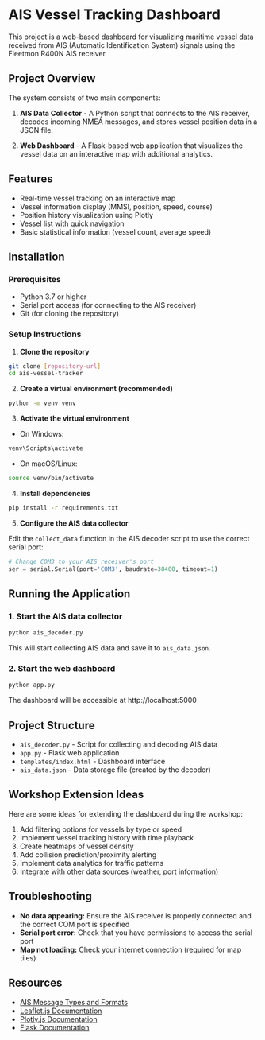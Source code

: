 # AIS Vessel Tracking Dashboard

This project is a web-based dashboard for visualizing maritime vessel data received from AIS (Automatic Identification System) signals using the Fleetmon R400N AIS receiver.

## Project Overview

The system consists of two main components:

1. **AIS Data Collector** - A Python script that connects to the AIS receiver, decodes incoming NMEA messages, and stores vessel position data in a JSON file.

2. **Web Dashboard** - A Flask-based web application that visualizes the vessel data on an interactive map with additional analytics.

## Features

- Real-time vessel tracking on an interactive map
- Vessel information display (MMSI, position, speed, course)
- Position history visualization using Plotly
- Vessel list with quick navigation
- Basic statistical information (vessel count, average speed)

## Installation

### Prerequisites

- Python 3.7 or higher
- Serial port access (for connecting to the AIS receiver)
- Git (for cloning the repository)

### Setup Instructions

1. **Clone the repository**

```bash
git clone [repository-url]
cd ais-vessel-tracker
```

2. **Create a virtual environment (recommended)**

```bash
python -m venv venv
```

3. **Activate the virtual environment**

- On Windows:
```bash
venv\Scripts\activate
```

- On macOS/Linux:
```bash
source venv/bin/activate
```

4. **Install dependencies**

```bash
pip install -r requirements.txt
```

5. **Configure the AIS data collector**

Edit the `collect_data` function in the AIS decoder script to use the correct serial port:

```python
# Change COM3 to your AIS receiver's port
ser = serial.Serial(port='COM3', baudrate=38400, timeout=1)
```

## Running the Application

### 1. Start the AIS data collector

```bash
python ais_decoder.py
```

This will start collecting AIS data and save it to `ais_data.json`.

### 2. Start the web dashboard

```bash
python app.py
```

The dashboard will be accessible at http://localhost:5000

## Project Structure

- `ais_decoder.py` - Script for collecting and decoding AIS data
- `app.py` - Flask web application
- `templates/index.html` - Dashboard interface
- `ais_data.json` - Data storage file (created by the decoder)

## Workshop Extension Ideas

Here are some ideas for extending the dashboard during the workshop:

1. Add filtering options for vessels by type or speed
2. Implement vessel tracking history with time playback
3. Create heatmaps of vessel density
4. Add collision prediction/proximity alerting
5. Implement data analytics for traffic patterns
6. Integrate with other data sources (weather, port information)

## Troubleshooting

- **No data appearing:** Ensure the AIS receiver is properly connected and the correct COM port is specified
- **Serial port error:** Check that you have permissions to access the serial port
- **Map not loading:** Check your internet connection (required for map tiles)

## Resources

- [AIS Message Types and Formats](https://gpsd.gitlab.io/gpsd/AIVDM.html)
- [Leaflet.js Documentation](https://leafletjs.com/reference.html)
- [Plotly.js Documentation](https://plotly.com/javascript/)
- [Flask Documentation](https://flask.palletsprojects.com/)
